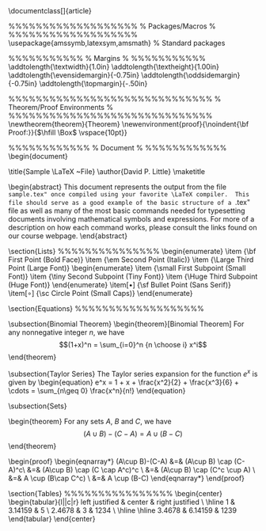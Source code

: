 <div class="block-language-latex">
\documentclass[]{article}

%%%%%%%%%%%%%%%%%%%
% Packages/Macros %
%%%%%%%%%%%%%%%%%%%
\usepackage{amssymb,latexsym,amsmath}     % Standard packages


%%%%%%%%%%%
% Margins %
%%%%%%%%%%%
\addtolength{\textwidth}{1.0in}
\addtolength{\textheight}{1.00in}
\addtolength{\evensidemargin}{-0.75in}
\addtolength{\oddsidemargin}{-0.75in}
\addtolength{\topmargin}{-.50in}


%%%%%%%%%%%%%%%%%%%%%%%%%%%%%%
% Theorem/Proof Environments %
%%%%%%%%%%%%%%%%%%%%%%%%%%%%%%
\newtheorem{theorem}{Theorem}
\newenvironment{proof}{\noindent{\bf Proof:}}{$\hfill \Box$ \vspace{10pt}}  


%%%%%%%%%%%%
% Document %
%%%%%%%%%%%%
\begin{document}

\title{Sample \LaTeX ~File}
\author{David P. Little}
\maketitle

\begin{abstract}
This document represents the output from the file ``sample.tex" once compiled using your favorite \LaTeX compiler.  This file should serve as a good example of the basic structure of a ``.tex" file as well as many of the most basic commands needed for typesetting documents involving mathematical symbols and expressions.  For more of a description on how each command works, please consult the links found on our course webpage.
\end{abstract}


\section{Lists}
%%%%%%%%%%%%%%%
\begin{enumerate}
\item {\bf First Point (Bold Face)}
\item {\em Second Point (Italic)}
\item {\Large Third Point (Large Font)}
    \begin{enumerate}
        \item {\small First Subpoint (Small Font)} 
        \item {\tiny Second Subpoint (Tiny Font)} 
        \item {\Huge Third Subpoint (Huge Font)} 
    \end{enumerate}
\item[$\bullet$] {\sf Bullet Point (Sans Serif)}
\item[$\circ$] {\sc Circle Point (Small Caps)} 
\end{enumerate}


\section{Equations}
%%%%%%%%%%%%%%%%%%%

\subsection{Binomial Theorem}
\begin{theorem}[Binomial Theorem]
For any nonnegative integer $n$, we have
$$(1+x)^n = \sum_{i=0}^n {n \choose i} x^i$$
\end{theorem}

\subsection{Taylor Series}
The Taylor series expansion for the function $e^x$ is given by
\begin{equation}
e^x = 1 + x + \frac{x^2}{2} + \frac{x^3}{6} + \cdots = \sum_{n\geq 0} \frac{x^n}{n!}
\end{equation}


\subsection{Sets}

\begin{theorem}
For any sets $A$, $B$ and $C$, we have
$$ (A\cup B)-(C-A) = A \cup (B-C)$$
\end{theorem}

\begin{proof}
\begin{eqnarray*}
(A\cup B)-(C-A) &=& (A\cup B) \cap (C-A)^c\\
&=& (A\cup B) \cap (C \cap A^c)^c \\
&=& (A\cup B) \cap (C^c \cup A) \\
&=& A \cup (B\cap C^c) \\
&=& A \cup (B-C)
\end{eqnarray*}
\end{proof}


\section{Tables}
%%%%%%%%%%%%%%%%
\begin{center}
\begin{tabular}{l||c|r}
left justified & center & right justified \\ \hline
1 & 3.14159 & 5 \\
2.4678 & 3 &  1234 \\ \hline \hline
3.4678 & 6.14159 & 1239
\end{tabular}
\end{center}
</div>


